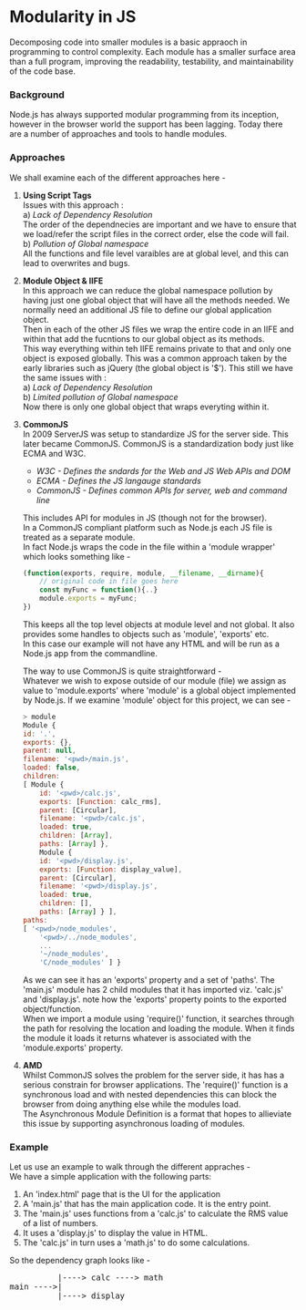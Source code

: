 Modularity in JS
================

Decomposing code into smaller modules is a basic appraoch in programming to control complexity.
Each module has a smaller surface area than a full program, improving the readability, testability, and maintainability of the code base.

### Background
Node.js has always supported modular programming from its inception, however in the browser world the support has been lagging. Today there are a number of approaches and tools to handle modules.

### Approaches
We shall examine each of the different approaches here - 
1) **Using Script Tags**  
    Issues with this approach :   
    a) *Lack of Dependency Resolution*  
    The order of the dependnecies are important and we have to ensure that we load/refer the script files in the correct order, else the code will fail.  
    b) *Pollution of Global namespace*  
    All the functions and file level varaibles are at global level, and this can lead to overwrites and bugs. 

2) **Module Object & IIFE**  
    In this approach we can reduce the global namespace pollution by having just one global object that will have all the methods needed.
    We normally need an additional JS file to define our global application object.  
    Then in each of the other JS files we wrap the entire code in an IIFE and within that add the fucntions to our global object as its methods.  
    This way everything within teh IIFE remains private to that and only one object is exposed globally.
    This was a common approach taken by the early libraries such as jQuery (the global object is '$').
    This still we have the same issues with :  
    a) *Lack of Dependency Resolution*  
    b) *Limited pollution of Global namespace*  
        Now there is only one global object that wraps everyting within it.

3) **CommonJS**  
    In 2009 ServerJS was setup to standardize JS for the server side. This later became CommonJS.
    CommonJS is a standardization body just like ECMA and W3C.
    * _W3C - Defines the sndards for the Web and JS Web APIs and DOM_
    * _ECMA - Defines the JS langauge standards_
    * _CommonJS - Defines common APIs for server, web and command line_

    This includes API for modules in JS (though not for the browser).   
    In a CommonJS compliant platform such as Node.js each JS file is treated as a separate module.  
    In fact Node.js wraps the code in the file within a 'module wrapper' which looks something like - 
    ```javascript
    (function(exports, require, module, __filename, __dirname){
        // original code in file goes here
        const myFunc = function(){..}
        module.exports = myFunc;
    })
    ```
    This keeps all the top level objects at module level and not global. It also provides some handles to objects such as 'module', 'exports' etc.  
    In this case our example will not have any HTML and will be run as a Node.js app from the commandline.  

    The way to use CommonJS is quite straightforward -   
    Whatever we wish to expose outside of our module (file) we assign as value to 'module.exports' where 'module' is a global object implemented by Node.js.
    If we examine 'module' object for this project, we can see -

    ```javascript
    > module    
    Module {
    id: '.',
    exports: {},
    parent: null,
    filename: '<pwd>/main.js',
    loaded: false,
    children:
    [ Module {
        id: '<pwd>/calc.js',
        exports: [Function: calc_rms],
        parent: [Circular],
        filename: '<pwd>/calc.js',
        loaded: true,
        children: [Array],
        paths: [Array] },
        Module {
        id: '<pwd>/display.js',
        exports: [Function: display_value],
        parent: [Circular],
        filename: '<pwd>/display.js',
        loaded: true,
        children: [],
        paths: [Array] } ],
    paths:
    [ '<pwd>/node_modules',
        '<pwd>/../node_modules',
        ...
        '~/node_modules',
        'C/node_modules' ] }
    ```
    As we can see it has an 'exports' property and a set of 'paths'. The 'main.js' module has 2 child modules that it has imported viz. 'calc.js' and 'display.js'. note how the 'exports' property points to the exported object/function.  
    When we import a module using 'require()' function, it searches through the path for resolving the location and loading the module. When it finds the module it loads it returns whatever is associated with the 'module.exports' property.

4) **AMD**  
Whilst CommonJS solves the problem for the server side, it has has a serious constrain for browser applications. The 'require()' function is a synchronous load and with nested dependencies this can block the browser from doing anything else while the modules load.  
The Asynchronous Module Definition is a format that hopes to allieviate this issue by supporting asynchronous loading of modules.  
<TODO>
 
### Example 
Let us use an example to walk through the different appraches -  
We have a simple application with the following parts:  
1) An 'index.html' page that is the UI for the application
2) A 'main.js' that has the main application code. It is the entry point.
3) The 'main.js' uses functions from a 'calc.js' to calculate the RMS value of a list of numbers.
4) It uses a 'display.js' to display the value in HTML.
5) The 'calc.js' in turn uses a 'math.js' to do some calculations.

So the dependency graph looks like -  
<pre>
          |----> calc ----> math 
main ---->|
          |----> display
</pre>
